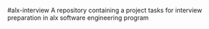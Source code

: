 #alx-interview
A repository containing a project tasks for interview preparation in alx software engineering program
